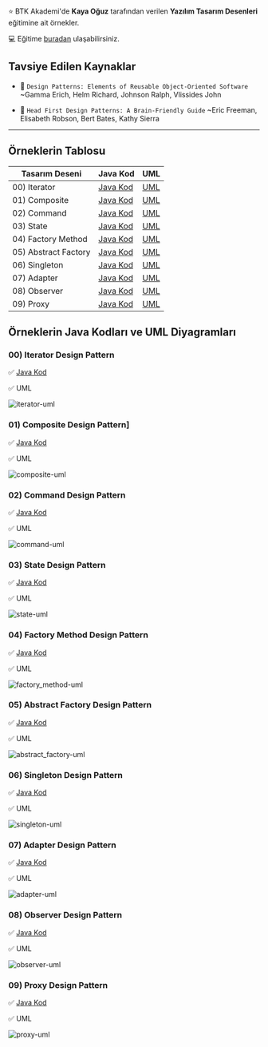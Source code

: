 :star: BTK Akademi'de **Kaya Oğuz** tarafından verilen **Yazılım Tasarım Desenleri** eğitimine ait örnekler.

:computer: Eğitime [buradan](https://www.btkakademi.gov.tr/portal/course/yazilim-tasarim-desenleri-12150) ulaşabilirsiniz.

## Tavsiye Edilen Kaynaklar
- :closed_book: `Design Patterns: Elements of Reusable Object-Oriented Software`
~Gamma Erich, Helm Richard, Johnson Ralph, Vlissides John

- :blue_book: `Head First Design Patterns: A Brain-Friendly Guide`
~Eric Freeman, Elisabeth Robson, Bert Bates, Kathy Sierra

___

## Örneklerin Tablosu

| Tasarım Deseni       | Java Kod                                 | UML                                        |
| -------------------- | ---------------------------------------- | ------------------------------------------ |
| 00) Iterator         | [Java Kod](patterns-00-iterator)         | [UML](#00-iterator-design-pattern)         |
| 01) Composite        | [Java Kod](patterns-01-composite)        | [UML](#01-composite-design-pattern)        |
| 02) Command          | [Java Kod](patterns-02-command)          | [UML](#02-command-design-pattern)          |
| 03) State            | [Java Kod](patterns-03-state)            | [UML](#03-state-design-pattern)            |
| 04) Factory Method   | [Java Kod](patterns-04-factory_method)   | [UML](#04-factory-method-design-pattern)   |
| 05) Abstract Factory | [Java Kod](patterns-05-abstract_factory) | [UML](#05-abstract-factory-design-pattern) |
| 06) Singleton        | [Java Kod](patterns-06-singleton)        | [UML](#06-singleton-design-pattern)        |
| 07) Adapter          | [Java Kod](patterns-07-adapter)          | [UML](#07-adapter-design-pattern)          |
| 08) Observer         | [Java Kod](patterns-08-observer)         | [UML](#08-observer-design-pattern)         |
| 09) Proxy            | [Java Kod](patterns-09-proxy)            | [UML](#09-proxy-design-pattern)            |


## Örneklerin Java Kodları ve UML Diyagramları

### 00) Iterator Design Pattern

:white_check_mark: [Java Kod](patterns-00-iterator)

:white_check_mark: UML

![iterator-uml](images/uml/iterator-uml.png)


### 01) Composite Design Pattern]

:white_check_mark: [Java Kod](patterns-01-composite)

:white_check_mark: UML

![composite-uml](images/uml/composite-uml.png)


### 02) Command Design Pattern

:white_check_mark: [Java Kod](patterns-02-command)

:white_check_mark: UML

![command-uml](images/uml/command-uml.png)


### 03) State Design Pattern

:white_check_mark: [Java Kod](patterns-03-state)

:white_check_mark: UML

![state-uml](images/uml/state-uml.png)



### 04) Factory Method Design Pattern

:white_check_mark: [Java Kod](patterns-04-factory_method)

:white_check_mark: UML

![factory_method-uml](images/uml/factory_method-uml.png)



### 05) Abstract Factory Design Pattern

:white_check_mark: [Java Kod](patterns-05-abstract_factory)

:white_check_mark: UML

![abstract_factory-uml](images/uml/abstract_factory-uml.png)


### 06) Singleton Design Pattern

:white_check_mark: [Java Kod](patterns-06-singleton)

:white_check_mark: UML

![singleton-uml](images/uml/singleton-uml.png)


### 07) Adapter Design Pattern

:white_check_mark: [Java Kod](patterns-07-adapter)

:white_check_mark: UML

![adapter-uml](images/uml/adapter-uml.png)


### 08) Observer Design Pattern

:white_check_mark: [Java Kod](patterns-08-observer)

:white_check_mark: UML

![observer-uml](images/uml/observer-uml.png)


### 09) Proxy Design Pattern

:white_check_mark: [Java Kod](patterns-09-proxy)

:white_check_mark: UML

![proxy-uml](images/uml/proxy-uml.png)
